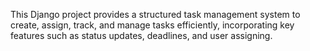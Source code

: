 This Django project provides a structured task management system to create, assign, track, and manage tasks efficiently, incorporating key features such as status updates, deadlines, and user assigning.
